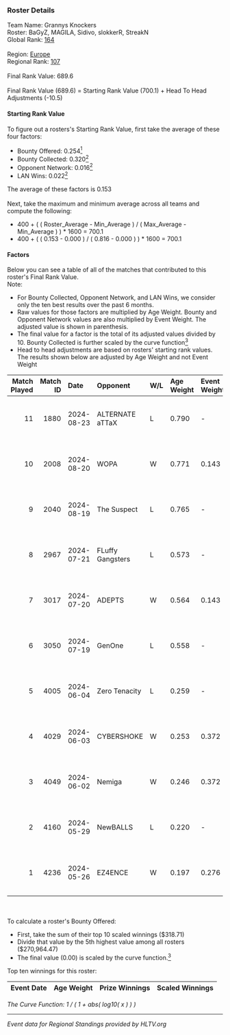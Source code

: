 ### Roster Details<br />
Team Name: Grannys Knockers<br />
Roster: BaGyZ, MAGILA, Sidivo, slokkerR, StreakN<br />
Global Rank: [164](../../standings_global_2024_10_23.md)<br />
<br />
Region: [Europe]( ../../standings_europe_2024_10_23.md)<br />
Regional Rank: [107]( ../../standings_europe_2024_10_23.md)<br />
<br />
Final Rank Value:  689.6<br />
<br />
Final Rank Value (689.6) = Starting Rank Value (700.1) + Head To Head Adjustments (-10.5)<br />

#### Starting Rank Value<br />
To figure out a rosters's Starting Rank Value, first take the average of these four factors:<br />
- Bounty Offered: 0.254[<sup>1</sup>](#table2)
- Bounty Collected: 0.320[<sup>2</sup>](#table1)
- Opponent Network: 0.016[<sup>2</sup>](#table1)
- LAN Wins: 0.022[<sup>2</sup>](#table1)

The average of these factors is 0.153<br />
<br />
Next, take the maximum and minimum average across all teams and compute the following:<br />
- 400 + ( ( Roster_Average - Min_Average ) / ( Max_Average - Min_Average ) ) * 1600 = 700.1
- 400 + ( ( 0.153 - 0.000 ) / ( 0.816 - 0.000 ) ) * 1600 = 700.1


#### Factors<br />
Below you can see a table of all of the matches that contributed to this roster's Final Rank Value.<br />
Note:<br />

- For Bounty Collected, Opponent Network, and LAN Wins, we consider only the ten best results over the past 6 months.
- Raw values for those factors are multiplied by Age Weight. Bounty and Opponent Network values are also multiplied by Event Weight. The adjusted value is shown in parenthesis.
- The final value for a factor is the total of its adjusted values divided by 10. Bounty Collected is further scaled by the curve function[<sup>3</sup>](#curveFunction)
- Head to head adjustments are based on rosters' starting rank values. The results shown below are adjusted by Age Weight and not Event Weight
<span id="table1"></span><br />


| Match Played | Match ID | Date       | Opponent         | W/L | Age Weight | Event Weight | Bounty Collected | Opponent Network | LAN Wins  | H2H Adj. | Roster                                   |
| -: | -: | :- | :- | :- | :- | :- | :- | :- | :- | -: | :- |
|           11 |     1880 | 2024-08-23 | ALTERNATE aTTaX  | L   | 0.790      | -            | -                | -                | -         |    -5.87 | BaGyZ, MAGILA, Sidivo, slokkerR, StreakN |
|           10 |     2008 | 2024-08-20 | WOPA             | W   | 0.771      | 0.143        | 0.000 (0.000)    | 0.092 (0.010)    | 0 (0.000) |    10.47 | BaGyZ, MAGILA, Sidivo, slokkerR, StreakN |
|            9 |     2040 | 2024-08-19 | The Suspect      | L   | 0.765      | -            | -                | -                | -         |   -10.19 | BaGyZ, MAGILA, Sidivo, slokkerR, StreakN |
|            8 |     2967 | 2024-07-21 | FLuffy Gangsters | L   | 0.573      | -            | -                | -                | -         |    -7.84 | BaGyZ, MAGILA, Sidivo, slokkerR, StreakN |
|            7 |     3017 | 2024-07-20 | ADEPTS           | W   | 0.564      | 0.143        | 0.001 (0.000)    | 0.037 (0.003)    | 0 (0.000) |     6.03 | BaGyZ, MAGILA, Sidivo, slokkerR, StreakN |
|            6 |     3050 | 2024-07-19 | GenOne           | L   | 0.558      | -            | -                | -                | -         |   -13.20 | BaGyZ, MAGILA, Sidivo, slokkerR, StreakN |
|            5 |     4005 | 2024-06-04 | Zero Tenacity    | L   | 0.259      | -            | -                | -                | -         |    -0.94 | BaGyZ, MAGILA, Sidivo, slokkerR, StreakN |
|            4 |     4029 | 2024-06-03 | CYBERSHOKE       | W   | 0.253      | 0.372        | 0.044 (0.004)    | 0.760 (0.071)    | 0 (0.000) |     6.47 | BaGyZ, MAGILA, Sidivo, slokkerR, StreakN |
|            3 |     4049 | 2024-06-02 | Nemiga           | W   | 0.246      | 0.372        | 0.775 (0.071)    | 0.835 (0.076)    | 0 (0.000) |     7.66 | BaGyZ, MAGILA, Sidivo, slokkerR, StreakN |
|            2 |     4160 | 2024-05-29 | NewBALLS         | L   | 0.220      | -            | -                | -                | -         |    -5.05 | BaGyZ, MAGILA, Sidivo, slokkerR, StreakN |
|            1 |     4236 | 2024-05-26 | EZ4ENCE          | W   | 0.197      | 0.276        | 0.001 (0.000)    | 0.000 (0.000)    | 1 (0.197) |     1.99 | BaGyZ, MAGILA, Sidivo, slokkerR, StreakN |

<br />
<span id="table2"></span><br />
To calculate a roster's Bounty Offered:<br />

- First, take the sum of their top 10 scaled winnings ($318.71)
- Divide that value by the 5th highest value among all rosters ($270,964.47)
- The final value (0.00) is scaled by the curve function.[<sup>3</sup>](#curveFunction)

Top ten winnings for this roster:<br />

| Event Date | Age Weight | Prize Winnings | Scaled Winnings |
| :- | -: | :- | :- |


<span id="curveFunction"></span>_The Curve Function: 1 / ( 1 + abs( log10( x ) ) )_<br />

---
_Event data for Regional Standings provided by HLTV.org_<br />
